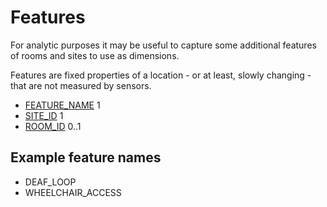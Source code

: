 # Features

For analytic purposes it may be useful to capture some additional features of rooms and sites to use as dimensions. 

Features are fixed properties of a location - or at least, slowly changing - that are not measured by sensors.

* [FEATURE_NAME](#feature_name) 1
* [SITE_ID](#site_id) 1
* [ROOM_ID](#room_id) 0..1

## Example feature names

* DEAF_LOOP
* WHEELCHAIR_ACCESS
